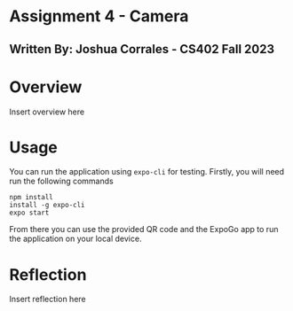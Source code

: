 # Assignment 4 - Camera
## Written By: Joshua Corrales - CS402 Fall 2023

# Overview

Insert overview here

# Usage
You can run the application using `expo-cli` for testing. Firstly, you will need run the following commands
```
npm install
install -g expo-cli
expo start
```
From there you can use the provided QR code and the ExpoGo app to run the application on your local device.

# Reflection

Insert reflection here